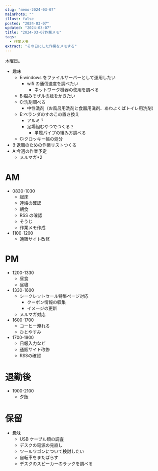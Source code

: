```yaml
---
slug: "memo-2024-03-07"
mainPhoto: ""
illust: false
posted: "2024-03-07"
updated: "2024-03-07"
title: "2024-03-07作業メモ"
tags:
  - 作業メモ
extract: "その日にした作業をメモする"
---
```


木曜日。  

- 趣味
  - E:windows をファイルサーバーとして運用したい
    - wifi の通信速度を調べたい
      - ネットワーク機器の使用を調べる
  - B:脳みそザルの絵をかきたい
  - C:洗剤調べる
    - 中性洗剤（お風呂用洗剤と食器用洗剤、あわよくばトイレ用洗剤）
  - E:ベランダのすのこの置き換え
    - アルミ？
    - 足場組むやつでつくる？
      - 単艦パイプの組み方調べる
  - C:クロッキー帳の処分
- B:退職のための作業リストつくる
- A:今週の作業予定
  - メルマガ\*2

# AM

- 0830-1030
  - 起床
  - 連絡の確認
  - 朝食
  - RSS の確認
  - そうじ
  - 作業メモ作成
- 1100-1200
  - 通販サイト改修

# PM

- 1200-1330
  - 昼食
  - 昼寝
- 1330-1600
  - シークレットセール特集ページ対応
    - クーポン情報の収集
    - イメージの更新
  - メルマガ対応
- 1600-1700
  - コーヒー淹れる
  - ひとやすみ
- 1700-1900
  - 日報入力など
  - 通販サイト改修
  - RSSの確認

# 退勤後

- 1900-2100
  - 夕飯

# 保留

- 趣味
  - USB ケーブル類の調査
  - デスクの電源の見直し
  - ツールワゴンについて検討したい
  - 自転車をまたばらす
  - デスクのスピーカーのラックを調べる
